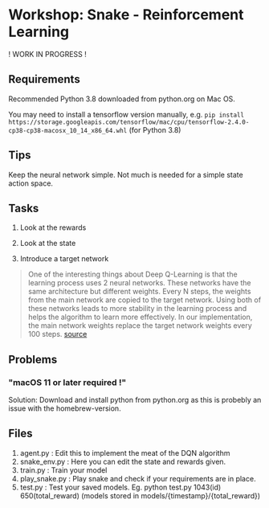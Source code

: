 # Workshop: Snake - Reinforcement Learning

! WORK IN PROGRESS !

## Requirements

Recommended Python 3.8 downloaded from python.org on Mac OS.

You may need to install a tensorflow version manually, e.g. `pip install https://storage.googleapis.com/tensorflow/mac/cpu/tensorflow-2.4.0-cp38-cp38-macosx_10_14_x86_64.whl` (for Python 3.8)

## Tips

Keep the neural network simple. Not much is needed for a simple state action space.

## Tasks

1. Look at the rewards

1. Look at the state

1. Introduce a target network

> One of the interesting things about Deep Q-Learning is that the learning process uses 2 neural networks. These networks have the same architecture but different weights. Every N steps, the weights from the main network are copied to the target network. Using both of these networks leads to more stability in the learning process and helps the algorithm to learn more effectively. In our implementation, the main network weights replace the target network weights every 100 steps. [source](https://towardsdatascience.com/deep-q-learning-tutorial-mindqn-2a4c855abffc)

## Problems

### "macOS 11 or later required !"

Solution: Download and install python from python.org as this is probebly an issue with the homebrew-version.

## Files

1. agent.py : Edit this to implement the meat of the DQN algorithm
1. snake_env.py : Here you can edit the state and rewards given.
1. train.py : Train your model
1. play_snake.py : Play snake and check if your requirements are in place.
1. test.py : Test your saved models. Eg. python test.py 1043(id) 650(total_reward) (models stored in models/{timestamp}/{total_reward})
